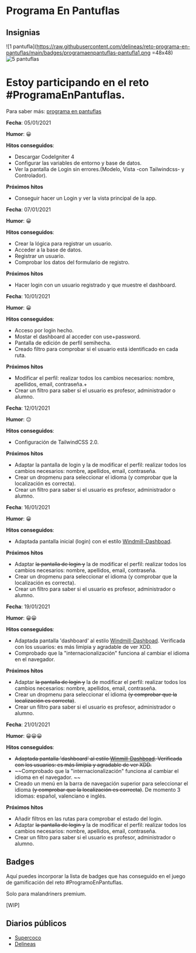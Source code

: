 # **Programa En Pantuflas**

## Insignias

![1 pantufla](https://raw.githubusercontent.com/delineas/reto-programa-en-pantuflas/main/badges/programaenpantuflas-pantufla1.png =48x48)
![5 pantuflas](https://raw.githubusercontent.com/delineas/reto-programa-en-pantuflas/main/badges/programaenpantuflas-pantufla5.png)

# Estoy participando en el reto #ProgramaEnPantuflas.

Para saber más: [programa en pantuflas](https://github.com/delineas/reto-programa-en-pantuflas)

**Fecha**: 05/01/2021

**Humor**: 😀

**Hitos conseguidos**:

*   Descargar CodeIgniter 4
*   Configurar las variables de entorno y base de datos.
*   Ver la pantalla de Login sin errores.(Modelo, Vista -con Tailwindcss- y Controlador).

**Próximos hitos**

*   Conseguir hacer un Login y ver la vista principal de la app.

**Fecha**: 07/01/2021

**Humor**: 😀

**Hitos conseguidos**:

*   Crear la lógica para registrar un usuario. 
*   Acceder a la base de datos.
*   Registrar un usuario.
*   Comprobar los datos del formulario de registro.

**Próximos hitos**

*   Hacer login con un usuario registrado y que muestre el dashboard.

**Fecha**: 10/01/2021

**Humor**: 😀

**Hitos conseguidos**:

*   Acceso por login hecho.
*   Mostar el dashboard al acceder con use+password.
*   Pantalla de edición de perfil semihecha.
*   Creado filtro para comprobar si el usuario está identificado en cada ruta.

**Próximos hitos**

*   Modificar el perfil: realizar todos los cambios necesarios: nombre, apellidos, email, contraseña.+
*   Crear un filtro para saber si el usuario es profesor, administrador o alumno.

**Fecha**: 12/01/2021

**Humor**: 😐

**Hitos conseguidos**:

*   Configuración de TailwindCSS 2.0.

**Próximos hitos**

*   Adaptar la pantalla de login y la de modificar el perfil: realizar todos los cambios necesarios: nombre, apellidos, email, contraseña.
*   Crear un dropmenu para seleccionar el idioma (y comprobar que la localización es correcta).
*   Crear un filtro para saber si el usuario es profesor, administrador o alumno.

**Fecha**: 16/01/2021

**Humor**: 😀

**Hitos conseguidos**:

*   Adaptada pantalla inicial (login) con el estilo [Windmill-Dashboad](https://github.com/estevanmaito/windmill-dashboard).

**Próximos hitos**

*   Adaptar ~~la pantalla de login y~~ la de modificar el perfil: realizar todos los cambios necesarios: nombre, apellidos, email, contraseña.
*   Crear un dropmenu para seleccionar el idioma (y comprobar que la localización es correcta).
*   Crear un filtro para saber si el usuario es profesor, administrador o alumno.

**Fecha**: 19/01/2021

**Humor**: 😀😀

**Hitos conseguidos**:

*   Adaptada pantalla 'dashboard' al estilo [Windmill-Dashboad](https://github.com/estevanmaito/windmill-dashboard). Verificada con los usuarios: es más limipia y agradable de ver XDD.
*   Comprobado que la "internacionalización" funciona al cambiar el idioma en el navegador. 

**Próximos hitos**

*   Adaptar ~~la pantalla de login y~~ la de modificar el perfil: realizar todos los cambios necesarios: nombre, apellidos, email, contraseña.
*   Crear un dropmenu para seleccionar el idioma ~~(y comprobar que la localización es correcta)~~.
*   Crear un filtro para saber si el usuario es profesor, administrador o alumno.

**Fecha**: 21/01/2021

**Humor**: 😀😀😀

**Hitos conseguidos**:

*   ~~Adaptada pantalla 'dashboard' al estilo [Winmill-Dashboad](https://github.com/estevanmaito/windmill-dashboard). Verificada con los usuarios: es más limipia y agradable de ver XDD.~~
*   ~~Comprobado que la "internacionalización" funciona al cambiar el idioma en el navegador. ~~
*   Creado un menú en la barra de navegación superior para seleccionar el idioma ~~(y comprobar que la localización es correcta)~~. De momento 3 idiomas: español, valenciano e inglés.

**Próximos hitos**

*   Añadir filtros en las rutas para comprobar el estado del login.
*   Adaptar ~~la pantalla de login y~~ la de modificar el perfil: realizar todos los cambios necesarios: nombre, apellidos, email, contraseña.
*   Crear un filtro para saber si el usuario es profesor, administrador o alumno.



## **Badges**

Aquí puedes incorporar la lista de badges que has conseguido en el juego de gamificación del reto #ProgramoEnPantuflas.

Solo para malandriners premium.

\[WIP\]

## **Diarios públicos**

*   [Supercoco](https://github.com/delineas/supercoco-programa-en-pantuflas)
*   [Delineas](https://github.com/delineas/programa-en-pantuflas)
